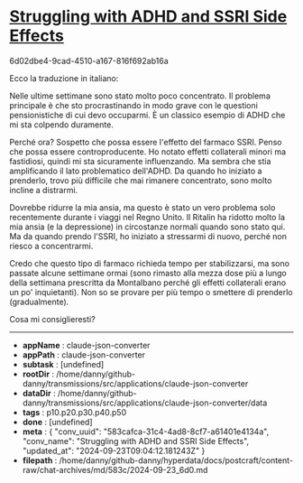 # [Struggling with ADHD and SSRI Side Effects](https://claude.ai/chat/583cafca-31c4-4ad8-8cf7-a61401e4134a)

6d02dbe4-9cad-4510-a167-816f692ab16a

 Ecco la traduzione in italiano:

Nelle ultime settimane sono stato molto poco concentrato. Il problema principale è che sto procrastinando in modo grave con le questioni pensionistiche di cui devo occuparmi. È un classico esempio di ADHD che mi sta colpendo duramente.

Perché ora? Sospetto che possa essere l'effetto del farmaco SSRI. Penso che possa essere controproducente. Ho notato effetti collaterali minori ma fastidiosi, quindi mi sta sicuramente influenzando. Ma sembra che stia amplificando il lato problematico dell'ADHD. Da quando ho iniziato a prenderlo, trovo più difficile che mai rimanere concentrato, sono molto incline a distrarmi.

Dovrebbe ridurre la mia ansia, ma questo è stato un vero problema solo recentemente durante i viaggi nel Regno Unito. Il Ritalin ha ridotto molto la mia ansia (e la depressione) in circostanze normali quando sono stato qui. Ma da quando prendo l'SSRI, ho iniziato a stressarmi di nuovo, perché non riesco a concentrarmi.

Credo che questo tipo di farmaco richieda tempo per stabilizzarsi, ma sono passate alcune settimane ormai (sono rimasto alla mezza dose più a lungo della settimana prescritta da Montalbano perché gli effetti collaterali erano un po' inquietanti). Non so se provare per più tempo o smettere di prenderlo (gradualmente).

Cosa mi consiglieresti?

---

* **appName** : claude-json-converter
* **appPath** : claude-json-converter
* **subtask** : [undefined]
* **rootDir** : /home/danny/github-danny/transmissions/src/applications/claude-json-converter
* **dataDir** : /home/danny/github-danny/transmissions/src/applications/claude-json-converter/data
* **tags** : p10.p20.p30.p40.p50
* **done** : [undefined]
* **meta** : {
  "conv_uuid": "583cafca-31c4-4ad8-8cf7-a61401e4134a",
  "conv_name": "Struggling with ADHD and SSRI Side Effects",
  "updated_at": "2024-09-23T09:04:12.181243Z"
}
* **filepath** : /home/danny/github-danny/hyperdata/docs/postcraft/content-raw/chat-archives/md/583c/2024-09-23_6d0.md